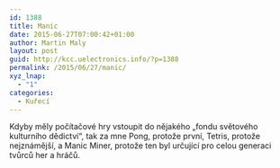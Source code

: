 ```yaml
---
id: 1388
title: Manic
date: 2015-06-27T07:00:42+01:00
author: Martin Maly
layout: post
guid: http://kcc.uelectronics.info/?p=1388
permalink: /2015/06/27/manic/
xyz_lnap:
  - "1"
categories:
  - Kuřecí
---
```

Kdyby měly počítačové hry vstoupit do nějakého &#8222;fondu světového kulturního dědictví&#8220;, tak za mne Pong, protože první, Tetris, protože nejznámější, a Manic Miner, protože ten byl určující pro celou generaci tvůrců her a hráčů.